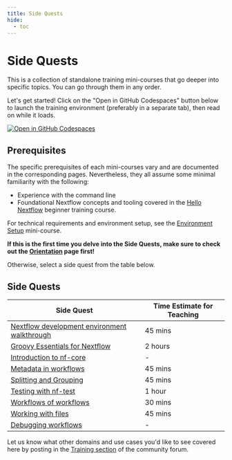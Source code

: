 ```yaml
---
title: Side Quests
hide:
  - toc
---
```


# Side Quests

This is a collection of standalone training mini-courses that go deeper into specific topics. You can go through them in any order.

Let's get started! Click on the "Open in GitHub Codespaces" button below to launch the training environment (preferably in a separate tab), then read on while it loads.

[![Open in GitHub Codespaces](https://github.com/codespaces/badge.svg)](https://codespaces.new/nextflow-io/training?quickstart=1&ref=master)

## Prerequisites

The specific prerequisites of each mini-courses vary and are documented in the corresponding pages.
Nevertheless, they all assume some minimal familiarity with the following:

- Experience with the command line
- Foundational Nextflow concepts and tooling covered in the [Hello Nextflow](../../hello_nextflow/) beginner training course.

For technical requirements and environment setup, see the [Environment Setup](../../envsetup/) mini-course.

**If this is the first time you delve into the Side Quests, make sure to check out the [Orientation](./orientation.md) page first!**

Otherwise, select a side quest from the table below.

## Side Quests

| Side Quest                                                        | Time Estimate for Teaching |
| ----------------------------------------------------------------- | -------------------------- |
| [Nextflow development environment walkthrough](./ide_features.md) | 45 mins                    |
| [Groovy Essentials for Nextflow](./groovy_essentials.md)          | 2 hours                    |
| [Introduction to nf-core](./nf-core.md)                           | -                          |
| [Metadata in workflows](./metadata.md)                            | 45 mins                    |
| [Splitting and Grouping](./splitting_and_grouping.md)             | 45 mins                    |
| [Testing with nf-test](./nf-test.md)                              | 1 hour                     |
| [Workflows of workflows](./workflows_of_workflows.md)             | 30 mins                    |
| [Working with files](./working_with_files.md)                     | 45 mins                    |
| [Debugging workflows](./debugging.md)                             | -                          |

Let us know what other domains and use cases you'd like to see covered here by posting in the [Training section](https://community.seqera.io/c/training/) of the community forum.
